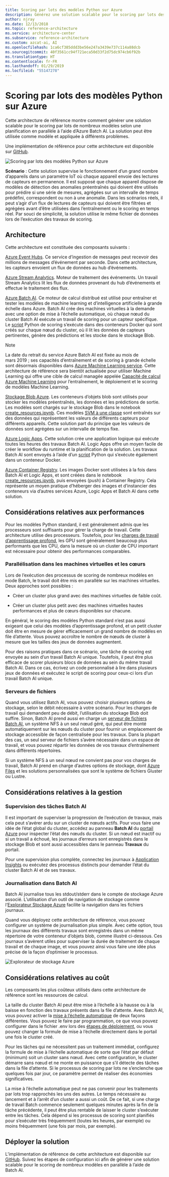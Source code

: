 ```yaml
---
title: Scoring par lots des modèles Python sur Azure
description: Générez une solution scalable pour le scoring par lots des modèles selon une planification en parallèle à l’aide d’Azure Batch AI.
author: njray
ms.date: 12/13/2018
ms.topic: reference-architecture
ms.service: architecture-center
ms.subservice: reference-architecture
ms.custom: azcat-ai, AI
ms.openlocfilehash: 1ca6cf385ddd3be56e247a3439e737c114a88dcb
ms.sourcegitcommit: 40f3561cc94f721eca50d33f2d75dc974cb6f92b
ms.translationtype: HT
ms.contentlocale: fr-FR
ms.lasthandoff: 01/29/2019
ms.locfileid: "55147278"
---
```

# <a name="batch-scoring-of-python-models-on-azure"></a>Scoring par lots des modèles Python sur Azure

Cette architecture de référence montre comment générer une solution scalable pour le scoring par lots de nombreux modèles selon une planification en parallèle à l’aide d’Azure Batch AI. La solution peut être utilisée comme modèle et appliquée à différents problèmes.

Une implémentation de référence pour cette architecture est disponible sur [GitHub][github].

![Scoring par lots des modèles Python sur Azure](./_images/batch-scoring-python.png)

**Scénario** : Cette solution supervise le fonctionnement d’un grand nombre d’appareils dans un paramètre IoT où chaque appareil envoie des lectures de capteurs en permanence. Il est supposé que chaque appareil dispose de modèles de détection des anomalies préentraînés qui doivent être utilisés pour prédire si une série de mesures, agrégées sur un intervalle de temps prédéfini, correspondent ou non à une anomalie. Dans les scénarios réels, il peut s’agir d’un flux de lectures de capteurs qui doivent être filtrées et agrégées avant d’être utilisées dans l’entraînement ou le scoring en temps réel. Par souci de simplicité, la solution utilise le même fichier de données lors de l’exécution des travaux de scoring.

## <a name="architecture"></a>Architecture

Cette architecture est constituée des composants suivants :

[Azure Event Hubs][event-hubs]. Ce service d’ingestion de messages peut recevoir des millions de messages d’événement par seconde. Dans cette architecture, les capteurs envoient un flux de données au hub d’événements.

[Azure Stream Analytics][stream-analytics]. Moteur de traitement des événements. Un travail Stream Analytics lit les flux de données provenant du hub d’événements et effectue le traitement des flux.

[Azure Batch AI][batch-ai]. Ce moteur de calcul distribué est utilisé pour entraîner et tester les modèles de machine learning et d’intelligence artificielle à grande échelle dans Azure. Batch AI crée des machines virtuelles à la demande avec une option de mise à l’échelle automatique, où chaque nœud du cluster Batch AI exécute un travail de scoring pour un capteur spécifique. Le [script][python-script] Python de scoring s’exécute dans des conteneurs Docker qui sont créés sur chaque nœud du cluster, où il lit les données de capteurs pertinentes, génère des prédictions et les stocke dans le stockage Blob.

> [!NOTE]
> La date du retrait du service Azure Batch AI est fixée au mois de mars 2019 ; ses capacités d’entraînement et de scoring à grande échelle sont désormais disponibles dans [Azure Machine Learning service][amls]. Cette architecture de référence sera bientôt actualisée pour utiliser Machine Learning qui offre une cible de calcul managée appelée [Capacité de calcul Azure Machine Learning][aml-compute] pour l’entraînement, le déploiement et le scoring de modèles Machine Learning.

[Stockage Blob Azure][storage]. Les conteneurs d’objets blob sont utilisés pour stocker les modèles préentraînés, les données et les prédictions de sortie. Les modèles sont chargés sur le stockage Blob dans le notebook [create\_resources.ipynb][create-resources]. Ces modèles [SVM à une classe][one-class-svm] sont entraînés sur des données qui représentent les valeurs de différents capteurs pour différents appareils. Cette solution part du principe que les valeurs de données sont agrégées sur un intervalle de temps fixe.

[Azure Logic Apps][logic-apps]. Cette solution crée une application logique qui exécute toutes les heures des travaux Batch AI. Logic Apps offre un moyen facile de créer le workflow du runtime et la planification de la solution. Les travaux Batch AI sont envoyés à l’aide d’un [script][script] Python qui s’exécute également dans un conteneur Docker.

[Azure Container Registry][acr]. Les images Docker sont utilisées à la fois dans Batch AI et Logic Apps, et sont créées dans le notebook [create\_resources.ipynb][create-resources], puis envoyées (push) à Container Registry. Cela représente un moyen pratique d’héberger des images et d’instancier des conteneurs via d’autres services Azure, Logic Apps et Batch AI dans cette solution.

## <a name="performance-considerations"></a>Considérations relatives aux performances

Pour les modèles Python standard, il est généralement admis que les processeurs sont suffisants pour gérer la charge de travail. Cette architecture utilise des processeurs. Toutefois, pour les [charges de travail d’apprentissage profond][deep], les GPU sont généralement beaucoup plus performants que les CPU, dans la mesure où un cluster de CPU important est nécessaire pour obtenir des performances comparables.

### <a name="parallelizing-across-vms-vs-cores"></a>Parallélisation dans les machines virtuelles et les cœurs

Lors de l’exécution des processus de scoring de nombreux modèles en mode Batch, le travail doit être mis en parallèle sur les machines virtuelles. Deux approches sont possibles :

* Créer un cluster plus grand avec des machines virtuelles de faible coût.

* Créer un cluster plus petit avec des machines virtuelles hautes performances et plus de cœurs disponibles sur chacune.

En général, le scoring des modèles Python standard n’est pas aussi exigeant que celui des modèles d’apprentissage profond, et un petit cluster doit être en mesure de gérer efficacement un grand nombre de modèles en file d’attente. Vous pouvez accroître le nombre de nœuds de cluster à mesure que les tailles des jeux de données augmentent.

Pour des raisons pratiques dans ce scénario, une tâche de scoring est envoyée au sein d’un travail Batch AI unique. Toutefois, il peut être plus efficace de scorer plusieurs blocs de données au sein du même travail Batch AI. Dans ce cas, écrivez un code personnalisé à lire dans plusieurs jeux de données et exécutez le script de scoring pour ceux-ci lors d’un travail Batch AI unique.

### <a name="file-servers"></a>Serveurs de fichiers

Quand vous utilisez Batch AI, vous pouvez choisir plusieurs options de stockage, selon le débit nécessaire à votre scénario. Pour les charges de travail qui demandent peu de débit, l’utilisation du stockage Blob doit suffire. Sinon, Batch AI prend aussi en charge un [serveur de fichiers Batch AI][bai-file-server], un système NFS à un seul nœud géré, qui peut être monté automatiquement sur les nœuds du cluster pour fournir un emplacement de stockage accessible de façon centralisée pour les travaux. Dans la plupart des cas, un seul serveur de fichiers s’avère nécessaire dans un espace de travail, et vous pouvez répartir les données de vos travaux d’entraînement dans différents répertoires.

Si un système NFS à un seul nœud ne convient pas pour vos charges de travail, Batch AI prend en charge d’autres options de stockage, dont [Azure Files][azure-files] et les solutions personnalisées que sont le système de fichiers Gluster ou Lustre.

## <a name="management-considerations"></a>Considérations relatives à la gestion

### <a name="monitoring-batch-ai-jobs"></a>Supervision des tâches Batch AI

Il est important de superviser la progression de l’exécution de travaux, mais cela peut s’avérer ardu sur un cluster de nœuds actifs. Pour vous faire une idée de l’état global du cluster, accédez au panneau **Batch AI** du [portail Azure][portal] pour inspecter l’état des nœuds du cluster. Si un nœud est inactif ou si un travail a échoué, les journaux d’erreurs sont enregistrés dans le stockage Blob et sont aussi accessibles dans le panneau **Travaux** du portail.

Pour une supervision plus complète, connectez les journaux à [Application Insights][ai] ou exécutez des processus distincts pour demander l’état du cluster Batch AI et de ses travaux.

### <a name="logging-in-batch-ai"></a>Journalisation dans Batch AI

Batch AI journalise tous les stdout/stderr dans le compte de stockage Azure associé. L’utilisation d’un outil de navigation de stockage comme l’[Explorateur Stockage Azure][explorer] facilite la navigation dans les fichiers journaux.

Quand vous déployez cette architecture de référence, vous pouvez configurer un système de journalisation plus simple. Avec cette option, tous les journaux des différents travaux sont enregistrés dans un même répertoire de votre conteneur d’objets blob, comme illustré ci-dessous. Ces journaux s’avèrent utiles pour superviser la durée de traitement de chaque travail et de chaque image, et vous pouvez ainsi vous faire une idée plus précise de la façon d’optimiser le processus.

![Explorateur de stockage Azure](./_images/batch-scoring-python-monitor.png)

## <a name="cost-considerations"></a>Considérations relatives au coût

Les composants les plus coûteux utilisés dans cette architecture de référence sont les ressources de calcul.

La taille du cluster Batch AI peut être mise à l’échelle à la hausse ou à la baisse en fonction des travaux présents dans la file d’attente. Avec Batch AI, vous pouvez activer la [mise à l’échelle automatique][automatic-scaling] de deux façons différentes. Vous pouvez le faire par programmation, ce que vous pouvez configurer dans le fichier .env lors des [étapes de déploiement][github], ou vous pouvez changer la formule de mise à l’échelle directement dans le portail une fois le cluster créé.

Pour les tâches qui ne nécessitent pas un traitement immédiat, configurez la formule de mise à l’échelle automatique de sorte que l’état par défaut (minimum) soit un cluster sans nœud. Avec cette configuration, le cluster démarre sans nœud et ne monte en puissance que s’il détecte des tâches dans la file d’attente. Si le processus de scoring par lots ne s’enclenche que quelques fois par jour, ce paramètre permet de réaliser des économies significatives.

La mise à l’échelle automatique peut ne pas convenir pour les traitements par lots trop rapprochés les uns des autres. Le temps nécessaire au lancement et à l’arrêt d’un cluster a aussi un coût. De ce fait, si une charge de travail Batch commence seulement quelques minutes après la fin de la tâche précédente, il peut être plus rentable de laisser le cluster s’exécuter entre les tâches. Cela dépend si les processus de scoring sont planifiés pour s’exécuter très fréquemment (toutes les heures, par exemple) ou moins fréquemment (une fois par mois, par exemple).

## <a name="deploy-the-solution"></a>Déployer la solution

L’implémentation de référence de cette architecture est disponible sur [GitHub][github]. Suivez les étapes de configuration ici afin de générer une solution scalable pour le scoring de nombreux modèles en parallèle à l’aide de Batch AI.

[acr]: /azure/container-registry/container-registry-intro
[ai]: /azure/application-insights/app-insights-overview
[aml-compute]: /azure/machine-learning/service/how-to-set-up-training-targets#amlcompute
[amls]: /azure/machine-learning/service/overview-what-is-azure-ml
[automatic-scaling]: /azure/batch/batch-automatic-scaling
[azure-files]: /azure/storage/files/storage-files-introduction
[batch-ai]: /azure/batch-ai/
[bai-file-server]: /azure/batch-ai/resource-concepts#file-server
[create-resources]: https://github.com/Azure/BatchAIAnomalyDetection/blob/master/create_resources.ipynb
[deep]: /azure/architecture/reference-architectures/ai/batch-scoring-deep-learning
[event-hubs]: /azure/event-hubs/event-hubs-geo-dr
[explorer]: https://azure.microsoft.com/en-us/features/storage-explorer/
[github]: https://github.com/Azure/BatchAIAnomalyDetection
[logic-apps]: /azure/logic-apps/logic-apps-overview
[one-class-svm]: http://scikit-learn.org/stable/modules/generated/sklearn.svm.OneClassSVM.html
[portal]: https://portal.azure.com
[python-script]: https://github.com/Azure/BatchAIAnomalyDetection/blob/master/batchai/predict.py
[script]: https://github.com/Azure/BatchAIAnomalyDetection/blob/master/sched/submit_jobs.py
[storage]: /azure/storage/blobs/storage-blobs-overview
[stream-analytics]: /azure/stream-analytics/

